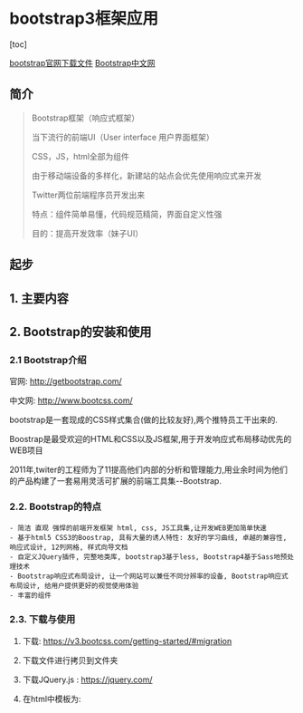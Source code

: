 # bootstrap3框架应用

[toc]

[bootstrap官网下载文件]( https://getbootstrap.com/docs/4.5/getting-started/download/ )      [Bootstrap中文网]( https://www.bootcss.com/ ) 

## 简介

> Bootstrap框架（响应式框架）
>
> 当下流行的前端UI（User interface 用户界面框架）
>
> CSS，JS，html全部为组件
>
> 由于移动端设备的多样化，新建站的站点会优先使用响应式来开发
>
> Twitter两位前端程序员开发出来
>
> 特点：组件简单易懂，代码规范精简，界面自定义性强
>
> 目的：提高开发效率（妹子UI）

## 起步



## 1. 主要内容



## 2. Bootstrap的安装和使用

### 2.1 Bootstrap介绍

官网: http://getbootstrap.com/

中文网: http://www.bootcss.com/



​	bootstrap是一套现成的CSS样式集合(做的比较友好),两个推特员工干出来的.

​	Boostrap是最受欢迎的HTML和CSS以及JS框架,用于开发响应式布局移动优先的WEB项目

​	2011年,twiter的工程师为了11提高他们内部的分析和管理能力,用业余时间为他们的产品构建了一套易用灵活可扩展的前端工具集--Bootstrap.



### 2.2. Bootstrap的特点

	- 简洁 直观 强悍的前端开发框架 html, css, JS工具集,让开发WEB更加简单快速
	- 基于html5 CSS3的Boostrap, 具有大量的诱人特性: 友好的学习曲线, 卓越的兼容性, 响应式设计, 12列网格, 样式向导文档
	- 自定义JQuery插件, 完整地类库, bootstrap3基于less, Bootstrap4基于Sass地预处理技术
	- Bootstrap响应式布局设计, 让一个网站可以兼任不同分辨率的设备, Bootstrap响应式布局设计, 给用户提供更好的视觉使用体验
	- 丰富的组件



### 2.3. 下载与使用

1. 下载: https://v3.bootcss.com/getting-started/#migration

2. 下载文件进行拷贝到文件夹

3. 下载JQuery.js :  https://jquery.com/

4. 在html中模板为:

   ```html
   
   ```

   